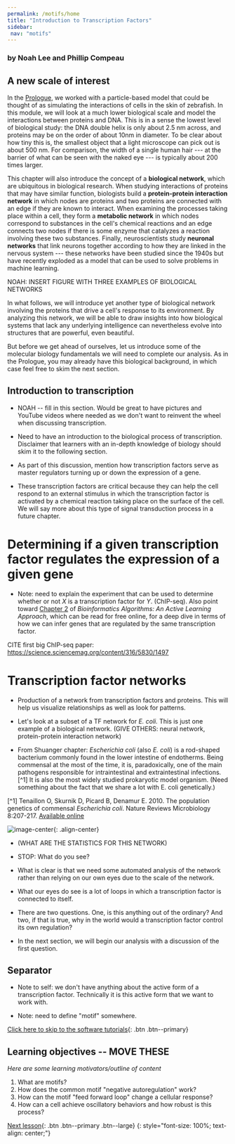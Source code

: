 ```yaml
---
permalink: /motifs/home
title: "Introduction to Transcription Factors"
sidebar:
 nav: "motifs"
---
```


### by Noah Lee and Phillip Compeau


## A new scale of interest

In the [Prologue](prologue), we worked with a particle-based model that could be thought of as simulating the interactions of cells in the skin of zebrafish. In this module, we will look at a much lower biological scale and model the interactions between proteins and DNA. This is in a sense the lowest level of biological study: the DNA double helix is only about 2.5 nm across, and proteins may be on the order of about 10nm in diameter. To be clear about how tiny this is, the smallest object that a light microscope can pick out is about 500 nm. For comparison, the width of a single human hair --- at the barrier of what can be seen with the naked eye --- is typically about 200 times larger.

This chapter will also introduce the concept of a **biological network**, which are ubiquitous in biological research. When studying interactions of proteins that may have similar function, biologists build a **protein-protein interaction network** in which nodes are proteins and two proteins are connected with an edge if they are known to interact. When examining the processes taking place within a cell, they form a **metabolic network** in which nodes correspond to substances in the cell's chemical reactions and an edge connects two nodes if there is some enzyme that catalyzes a reaction involving these two substances. Finally, neuroscientists study **neuronal networks** that link neurons together according to how they are linked in the nervous system --- these networks have been studied since the 1940s but have recently exploded as a model that can be used to solve problems in machine learning.

NOAH: INSERT FIGURE WITH THREE EXAMPLES OF BIOLOGICAL NETWORKS

In what follows, we will introduce yet another type of biological network involving the proteins that drive a cell's response to its environment. By analyzing this network, we will be able to draw insights into how biological systems that lack any underlying intelligence can nevertheless evolve into structures that are powerful, even beautiful.

But before we get ahead of ourselves, let us introduce some of the molecular biology fundamentals we will need to complete our analysis. As in the Prologue, you may already have this biological background, in which case feel free to skim the next section.

## Introduction to transcription

* NOAH -- fill in this section. Would be great to have pictures and YouTube videos where needed as we don't want to reinvent the wheel when discussing transcription.

* Need to have an introduction to the biological process of transcription.  Disclaimer that learners with an in-depth knowledge of biology should skim it to the following section.

* As part of this discussion, mention how transcription factors serve as master regulators turning up or down the expression of a gene.

* These transcription factors are critical because they can help the cell respond to an external stimulus in which the transcription factor is activated by a chemical reaction taking place on the surface of the cell.  We will say more about this type of signal transduction process in a future chapter.

# Determining if a given transcription factor regulates the expression of a given gene

* Note: need to explain the experiment that can be used to determine whether or not *X* is a transcription factor for *Y*. (ChIP-seq). Also point toward <a href="https://www.bioinformaticsalgorithms.org/bioinformatics-chapter-2" target="_blank">Chapter 2</a> of *Bioinformatics Algorithms: An Active Learning Approach*, which can be read for free online, for a deep dive in terms of how we can infer genes that are regulated by the same transcription factor.

CITE first big ChIP-seq paper: https://science.sciencemag.org/content/316/5830/1497

# Transcription factor networks

* Production of a network from transcription factors and proteins.  This will help us visualize relationships as well as look for patterns.

* Let's look at a subset of a TF network for *E. coli.*  This is just one example of a biological network.  (GIVE OTHERS: neural network, protein-protein interaction network)

* From Shuanger chapter: *Escherichia coli* (also *E. coli*) is a rod-shaped bacterium commonly found in the lower intestine of endotherms. Being commensal at the most of the time, it is, paradoxically, one of the main pathogens responsible for intraintestinal and extraintestinal infections.[^1] It is also the most widely studied prokaryotic model organism. (Need something about the fact that we share a lot with E. coli genetically.)

[^1] Tenaillon O, Skurnik D, Picard B, Denamur E. 2010. The population genetics of commensal *Escherichia coli*. Nature Reviews Microbiology 8:207-217. [Available online](https://www.nature.com/articles/nrmicro2298)

![image-center](../assets/images/motifs_finding_ecoli_1.jpeg){: .align-center}

* (WHAT ARE THE STATISTICS FOR THIS NETWORK)

* STOP: What do you see?

* What is clear is that we need some automated analysis of the network rather than relying on our own eyes due to the scale of the network.

* What our eyes do see is a lot of loops in which a transcription factor is connected to itself.

* There are two questions. One, is this anything out of the ordinary? And two, if that is true, why in the world would a transcription factor control its own regulation?

* In the next section, we will begin our analysis with a discussion of the first question.

## Separator

* Note to self: we don't have anything about the active form of a transcription factor. Technically it is this active form that we want to work with.

* Note: need to define "motif" somewhere.

[Click here to skip to the software tutorials](setup){: .btn .btn--primary}

## Learning objectives -- MOVE THESE

*Here are some learning motivators/outline of content*
1. What are motifs?
2. How does the common motif "negative autoregulation" work?
3. How can the motif "feed forward loop" change a cellular response?
4. How can a cell achieve oscillatory behaviors and how robust is this process?

[Next lesson](finding){: .btn .btn--primary .btn--large}
{: style="font-size: 100%; text-align: center;"}
